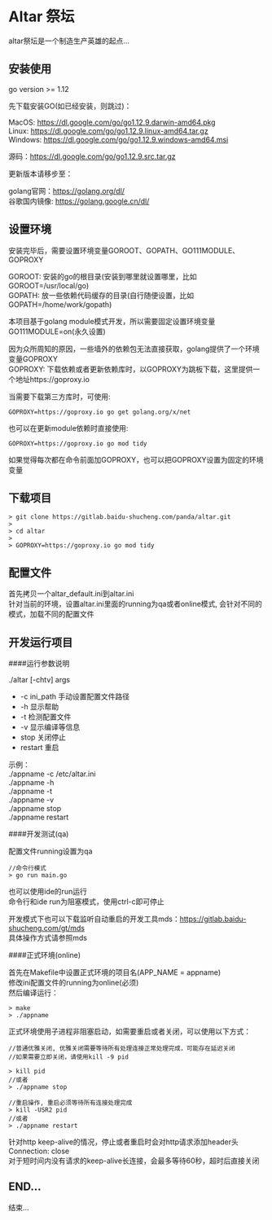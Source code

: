 # Altar 祭坛

altar祭坛是一个制造生产英雄的起点...

## 安装使用

go version >= 1.12  

先下载安装GO(如已经安装，则跳过)：  

MacOS: https://dl.google.com/go/go1.12.9.darwin-amd64.pkg  
Linux: https://dl.google.com/go/go1.12.9.linux-amd64.tar.gz  
Windows: https://dl.google.com/go/go1.12.9.windows-amd64.msi  

源码：https://dl.google.com/go/go1.12.9.src.tar.gz  

更新版本请移步至：  

golang官网：https://golang.org/dl/  
谷歌国内镜像: https://golang.google.cn/dl/  


## 设置环境

安装完毕后，需要设置环境变量GOROOT、GOPATH、GO111MODULE、GOPROXY

GOROOT: 安装的go的根目录(安装到哪里就设置哪里，比如GOROOT=/usr/local/go)  
GOPATH: 放一些依赖代码缓存的目录(自行随便设置，比如GOPATH=/home/work/gopath)  

本项目基于golang module模式开发，所以需要固定设置环境变量GO111MODULE=on(永久设置)  

因为众所周知的原因，一些墙外的依赖包无法直接获取，golang提供了一个环境变量GOPROXY  
GOPROXY: 下载依赖或者更新依赖库时，以GOPROXY为跳板下载，这里提供一个地址https://goproxy.io  

当需要下载第三方库时，可使用:  

```shell
GOPROXY=https://goproxy.io go get golang.org/x/net
```


也可以在更新module依赖时直接使用:  

```shell
GOPROXY=https://goproxy.io go mod tidy
```

如果觉得每次都在命令前面加GOPROXY，也可以把GOPROXY设置为固定的环境变量  


## 下载项目

```shell
> git clone https://gitlab.baidu-shucheng.com/panda/altar.git
> 
> cd altar
> 
> GOPROXY=https://goproxy.io go mod tidy
```

## 配置文件

首先拷贝一个altar_default.ini到altar.ini   
针对当前的环境，设置altar.ini里面的running为qa或者online模式, 会针对不同的模式，加载不同的配置文件

## 开发运行项目

####运行参数说明

./altar [-chtv] args
* -c ini_path  手动设置配置文件路径
* -h 显示帮助
* -t 检测配置文件
* -v 显示编译等信息
* stop 关闭停止
* restart 重启

示例：  
./appname -c /etc/altar.ini  
./appname -h  
./appname -t  
./appname -v  
./appname stop  
./appname restart  

####开发测试(qa)

配置文件running设置为qa
```shell
//命令行模式
> go run main.go
```
也可以使用ide的run运行   
命令行和ide run为阻塞模式，使用ctrl-c即可停止

开发模式下也可以下载监听自动重启的开发工具mds：https://gitlab.baidu-shucheng.com/gt/mds  
具体操作方式请参照mds


####正式环境(online)

首先在Makefile中设置正式环境的项目名(APP_NAME = appname)  
修改ini配置文件的running为online(必须)  
然后编译运行：
```shell
> make
> ./appname
```
正式环境使用子进程非阻塞启动，如需要重启或者关闭，可以使用以下方式：
```shell
//普通优雅关闭, 优雅关闭需要等待所有处理连接正常处理完成，可能存在延迟关闭
//如果需要立即关闭，请使用kill -9 pid

> kill pid
//或者
> ./appname stop

//重启操作, 重启必须等待所有连接处理完成
> kill -USR2 pid
//或者
> ./appname restart
```
针对http keep-alive的情况，停止或者重启时会对http请求添加header头 Connection: close   
对于短时间内没有请求的keep-alive长连接，会最多等待60秒，超时后直接关闭

## END...
结束...


